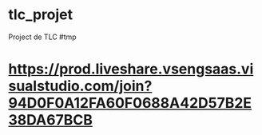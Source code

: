 # tlc_projet
Project de TLC
#tmp
# https://prod.liveshare.vsengsaas.visualstudio.com/join?94D0F0A12FA60F0688A42D57B2E38DA67BCB
